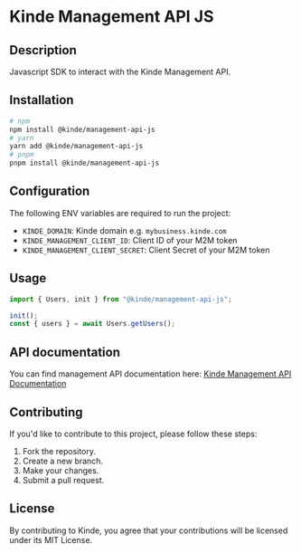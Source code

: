 # Kinde Management API JS

## Description

Javascript SDK to interact with the Kinde Management API.

## Installation

```bash
# npm
npm install @kinde/management-api-js
# yarn
yarn add @kinde/management-api-js
# pnpm
pnpm install @kinde/management-api-js
```

## Configuration

The following ENV variables are required to run the project:

- `KINDE_DOMAIN`: Kinde domain e.g. `mybusiness.kinde.com`
- `KINDE_MANAGEMENT_CLIENT_ID`: Client ID of your M2M token
- `KINDE_MANAGEMENT_CLIENT_SECRET`: Client Secret of your M2M token

## Usage

```js
import { Users, init } from "@kinde/management-api-js";

init();
const { users } = await Users.getUsers();
```

## API documentation

You can find management API documentation here: [Kinde Management API Documentation](https://kinde.com/api/docs/#kinde-management-api)

## Contributing

If you'd like to contribute to this project, please follow these steps:

1. Fork the repository.
2. Create a new branch.
3. Make your changes.
4. Submit a pull request.

## License

By contributing to Kinde, you agree that your contributions will be licensed under its MIT License.
